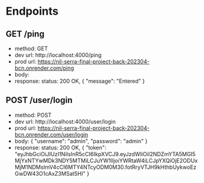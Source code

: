 # Endpoints

## GET /ping

- method: GET
- dev url: http://localhost:4000/ping
- prod url: https://nil-serra-final-project-back-202304-bcn.onrender.com/ping
- body:
- response: status: 200 OK, {
  "message": "Entered"
  }

## POST /user/login

- method: POST
- dev url: http://localhost:4000/user/login
- prod url: https://nil-serra-final-project-back-202304-bcn.onrender.com/user/login
- body: {
  "username": "admin",
  "password": "admin"
  }
- response: status: 200 OK, {
  "token": "eyJhbGciOiJIUzI1NiIsInR5cCI6IkpXVCJ9.eyJzdWIiOiI2NDZmYTA5MGI5MjYxNTYwMDk3NDY5MTMiLCJuYW1lIjoiYWRtaW4iLCJpYXQiOjE2ODUxMjM1NDMsImV4cCI6MTY4NTcyODM0M30.fotRryVTJH9kHthbUykwoEzGwDW43O1cAxZ3MSat5HI"
  }
